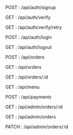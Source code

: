 
POST  :  /api/auth/signup

GET   :  /api/auth/verify

GET   :  /api/auth/verify/retry

POST  :  /api/auth/login

GET   :  /api/auth/logout

POST  :  /api/orders

GET   :  /api/orders

GET   :  /api/orders/:id

GET   :  /api/menu

POST  :  /api/payments

GET   :  /api/admin/orders/:id

GET   :  /api/admin/orders

PATCH :  /api/admin/orders/:id

